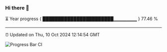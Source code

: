### Hi there 👋

⏳ Year progress { ███████████████████████▁▁▁▁▁▁▁ } 77.46 %

---

⏰ Updated on Thu, 10 Oct 2024 12:14:54 GMT

![Progress Bar CI](https://github.com/liununu/liununu/workflows/Progress%20Bar%20CI/badge.svg)
